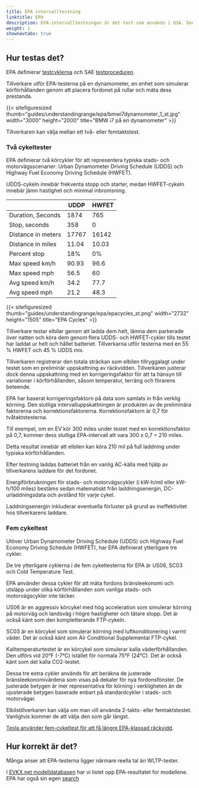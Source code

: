 ```yaml
---
title: EPA intervalltestning
linktitle: EPA
description: EPA-intervalltestningen är det test som används i USA. Den amerikanska miljöskyddsmyndigheten definierar testerna.
weight: 1
shownavtabs: true
---
```

<!-- markdownlint-disable MD033 -->
## Hur testas det?

EPA definierar [testcyklerna](https://www.fueleconomy.gov/feg/fe_test_schedules.shtml) och SAE [testproceduren](https://www.fueleconomy.gov/feg/pdfs/EPA%20test%20procedur%20för%20EVs-PHEVs-11-14-2017.pdf).

Tillverkare utför EPA-testerna på en dynamometer, en enhet som simulerar körförhållanden genom att placera fordonet på rullar och mäta dess prestanda.

{{< sitefiguresized thumb="guides/understandingrange/epa/bmwi7dynamometer_1_st.jpg" width="3000" height="2000" title="BMW i7 på en dynamometer" >}}

Tillverkaren kan välja mellan ett två- eller femtaktstest.

### Två cykeltester

EPA definierar två körcykler för att representera typiska stads- och motorvägsscenarier: Urban Dynamometer Driving Schedule (UDDS) och Highway Fuel Economy Driving Schedule (HWFET).

UDDS-cykeln innebär frekventa stopp och starter, medan HWFET-cykeln innebär jämn hastighet och minimal inbromsning.

<table class="table">
    <thead>
    <tr>
    <th>
    </th>
    <th>
        UDDP
    </th>
    <th>
        HWFET
    </th>
    </thead>
    <tbody>
        <tr>
            <td>Duration, Seconds</td>
            <td>1874</td>
            <td>765</td>
        </tr>
        <tr>
            <td>Stop, seconds</td>
            <td>358</td>
            <td>0</td>
        </tr>
        <tr>
            <td>Distance in meters</td>
            <td>17767</td>
            <td>16142</td>
        </tr>
        <tr>
            <td>Distance in miles</td>
            <td>11.04</td>
            <td>10.03</td>
        </tr>
        <tr>
            <td>Percent stop</td>
            <td>18%</td>
            <td>0%</td>
        </tr>
        <tr>
            <td>Max speed km/h</td>
            <td>90.93</td>
            <td>96.6</td>
        </tr>
        <tr>
            <td>Max speed mph</td>
            <td>56.5</td>
            <td>60</td>
        </tr>
        <tr>
            <td>Avg speed km/h</td>
            <td>34.2</td>
            <td>77.7</td>
        </tr>
        <tr>
            <td>Avg speed mph</td>
            <td>21.2</td>
            <td>48.3</td>
        </tr>
    </tbody>
</table>
{{< sitefiguresized thumb="guides/understandingrange/epa/epacycles_st.png" width="2732" height="1505" title="EPA Cycles" >}}

Tillverkare testar elbilar genom att ladda dem helt, lämna dem parkerade över natten och köra dem genom flera UDDS- och HWFET-cykler tills testet har laddat ur helt och hållet batteriet. Tillverkarna utför testerna med en 55 % HWFET och 45 % UDDS mix.

Tillverkaren registrerar den totala sträckan som elbilen tillryggalagt under testet som en preliminär uppskattning av räckvidden. Tillverkaren justerar dock denna uppskattning med en korrigeringsfaktor för att ta hänsyn till variationer i körförhållanden, såsom temperatur, terräng och förarens beteende.

EPA har baserat korrigeringsfaktorn på data som samlats in från verklig körning. Den slutliga intervalluppskattningen är produkten av de preliminära faktorerna och korrektionsfaktorerna. Korrektionsfaktorn är 0,7 för tvåtaktstesterna.

Till exempel, om en EV kör 300 miles under testet med en korrektionsfaktor på 0,7, kommer dess slutliga EPA-intervall att vara 300 x 0,7 = 210 miles.

Detta resultat innebär att elbilen kan köra 210 mil på full laddning under typiska körförhållanden.

Efter testning laddas batteriet från en vanlig AC-källa med hjälp av tillverkarens laddare för det fordonet.

Energiförbrukningen för stads- och motorvägscykler (i kW-h/mil eller kW-h/100 miles) bestäms sedan matematiskt från laddningsenergin, DC-urladdningsdata och avstånd för varje cykel.

Laddningsenergin inkluderar eventuella förluster på grund av ineffektivitet hos tillverkarens laddare.

### Fem cykeltest

Utöver Urban Dynamometer Driving Schedule (UDDS) och Highway Fuel Economy Driving Schedule (HWFET), har EPA definierat ytterligare tre cykler.

De tre ytterligare cyklerna i de fem cykeltesterna för EPA är US06, SC03 och Cold Temperature Test.

EPA använder dessa cykler för att mäta fordons bränsleekonomi och utsläpp under olika körförhållanden som vanliga stads- och motorvägscykler inte täcker.

US06 är en aggressiv körcykel med hög acceleration som simulerar körning på motorväg och landsväg i högre hastigheter och tätare stopp. Det är också känt som den kompletterande FTP-cykeln.

SC03 är en körcykel som simulerar körning med luftkonditionering i varmt väder. Det är också känt som Air Conditional Supplemental FTP-cykel.

Kalltemperaturtestet är en körcykel som simulerar kalla väderförhållanden. Den utförs vid 20°F (-7°C) istället för normala 75°F (24°C). Det är också känt som det kalla CO2-testet.

Dessa tre extra cykler används för att beräkna de justerade bränsleekonomivärdena som visas på dekaler för nya fordonsfönster. De justerade betygen är mer representativa för körning i verkligheten än de ojusterade betygen baserade enbart på standardcykler i stads- och motorvägar.

Elbilstillverkaren kan välja om man vill använda 2-takts- eller femtaktstestet. Vanligtvis kommer de att välja den som går längst.

[Tesla använder fem-cykeltest för att få längre EPA-klassad räckvidd](https://www.caranddriver.com/features/a33824052/adjustment-factor-tesla-uses-for-big-epa-range-numbers/).

## Hur korrekt är det?

Många anser att EPA-testerna ligger närmare reella tal än WLTP-tester.

I [EVKX.net modelldatabasen](/evsearch) har vi listet opp EPA-resultatet for modellene. EPA har også sin egen [search](https://www.fueleconomy.gov/feg/PowerSearch.do?action=PowerSearch&year1=2021&year2=2023&minmsrpsel=0&maxmsrpsel=0&city=0&highway=0&combined=0&cbftelectricity=Electricity&YearSel=2021-2023&MakeSel=&MarClassSel=&FuelTypeSel=Electricity&VehTypeSel=&TranySel=&DriveTypeSel=&CylindersSel=&MpgSel=000&sortBy=Comb&Units=&url=SearchServlet&opt=new&minmsrp=0&maxmsrp=0&minmpg=0&maxmpg=0&sCharge=&tCharge=&startstop=&cylDeact=&rowLimit=200)
